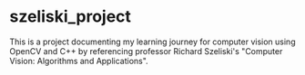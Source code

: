 # szeliski_project

This is a project documenting my learning journey for computer vision using OpenCV and C++ by referencing professor Richard Szeliski's "Computer Vision: Algorithms and Applications".
